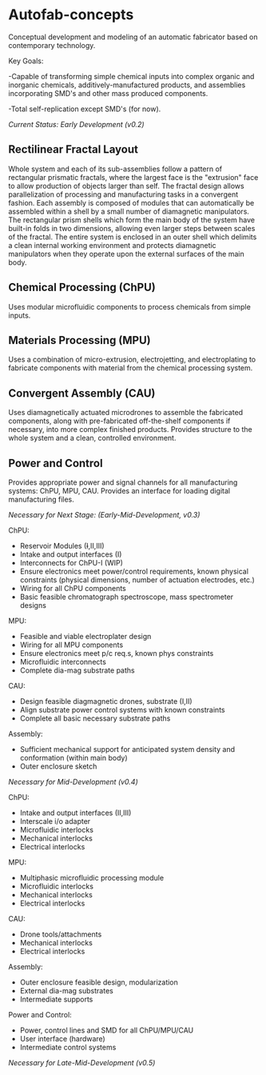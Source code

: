 # Autofab-concepts
Conceptual development and modeling of an automatic fabricator based on contemporary technology.

Key Goals:

-Capable of transforming simple chemical inputs into complex organic and inorganic chemicals, additively-manufactured products, and assemblies incorporating SMD's and other mass produced components.

-Total self-replication except SMD's (for now).

*Current Status: Early Development (v0.2)*
## Rectilinear Fractal Layout
Whole system and each of its sub-assemblies follow a pattern of rectangular prismatic fractals, where the largest face is the "extrusion" face to allow production of objects larger than self. The fractal design allows parallelization of processing and manufacturing tasks in a convergent fashion. Each assembly is composed of modules that can automatically be assembled within a shell by a small number of diamagnetic manipulators. The rectangular prism shells which form the main body of the system have built-in folds in two dimensions, allowing even larger steps between scales of the fractal. The entire system is enclosed in an outer shell which delimits a clean internal working environment and protects diamagnetic manipulators when they operate upon the external surfaces of the main body.

## Chemical Processing (ChPU)
Uses modular microfluidic components to process chemicals from simple inputs.

## Materials Processing (MPU)
Uses a combination of micro-extrusion, electrojetting, and electroplating to fabricate components with material from the chemical processing system.

## Convergent Assembly (CAU)
Uses diamagnetically actuated microdrones to assemble the fabricated components, along with pre-fabricated off-the-shelf components if necessary, into more complex finished products. Provides structure to the whole system and a clean, controlled environment.

## Power and Control
Provides appropriate power and signal channels for all manufacturing systems: ChPU, MPU, CAU. Provides an interface for loading digital manufacturing files.

*Necessary for Next Stage: (Early-Mid-Development, v0.3)*

ChPU:
- Reservoir Modules (~~I~~,II,III)
- Intake and output interfaces (I)
- Interconnects for ChPU-I (WIP)
- Ensure electronics meet power/control requirements, known physical constraints (physical dimensions, number of actuation electrodes, etc.)
- Wiring for all ChPU components
- Basic feasible chromatograph spectroscope, mass spectrometer designs

MPU:
- Feasible and viable electroplater design
- Wiring for all MPU components
- Ensure electronics meet p/c req.s, known phys constraints
- Microfluidic interconnects
- Complete dia-mag substrate paths

CAU:
- Design feasible diagmagnetic drones, substrate (I,II)
- Align substrate power control systems with known constraints
- Complete all basic necessary substrate paths

Assembly:
- Sufficient mechanical support for anticipated system density and conformation (within main body)
- Outer enclosure sketch

*Necessary for Mid-Development (v0.4)*

ChPU:
- Intake and output interfaces (II,III)
- Interscale i/o adapter
- Microfluidic interlocks
- Mechanical interlocks
- Electrical interlocks

MPU:
- Multiphasic microfluidic processing module
- Microfluidic interlocks
- Mechanical interlocks
- Electrical interlocks

CAU:
- Drone tools/attachments
- Mechanical interlocks
- Electrical interlocks

Assembly:
- Outer enclosure feasible design, modularization
- External dia-mag substrates
- Intermediate supports

Power and Control:
- Power, control lines and SMD for all ChPU/MPU/CAU
- User interface (hardware)
- Intermediate control systems

*Necessary for Late-Mid-Development (v0.5)*
